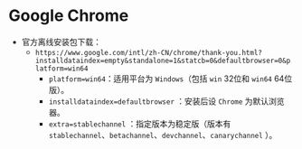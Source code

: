 # Google Chrome

- 官方离线安装包下载：
    - `https://www.google.com/intl/zh-CN/chrome/thank-you.html?installdataindex=empty&standalone=1&statcb=0&defaultbrowser=0&platform=win64`
      - `platform=win64`：适用平台为 `Windows`（包括 `win` 32位和 `win64` 64位版）。
      - `installdataindex=defaultbrowser` ：安装后设 `Chrome` 为默认浏览器。
      - `extra=stablechannel` ：指定版本为稳定版（版本有 `stablechannel`、`betachannel`、`devchannel`、`canarychannel` ）。
